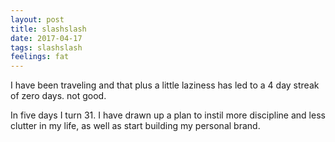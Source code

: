 ```yaml
---
layout: post
title: slashslash
date: 2017-04-17
tags: slashslash
feelings: fat
---
```


I have been traveling and that plus a little laziness has led to a 4 day streak of zero days. not good. 

In five days I turn 31. I have drawn up a plan to instil more discipline and less clutter in my life, as well as start building my personal brand.
